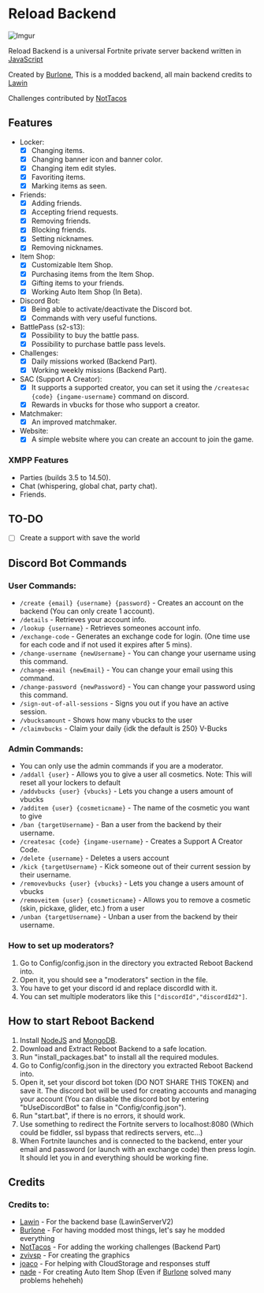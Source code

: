 # Reload Backend

![Imgur](https://imgur.com/L06O0IJ.png)

Reload Backend is a universal Fortnite private server backend written in [JavaScript](https://en.wikipedia.org/wiki/JavaScript)

Created by [Burlone](https://github.com/burlone0), This is a modded backend, all main backend credits to [Lawin](https://github.com/Lawin0129)

Challenges contributed by [NotTacos](https://github.com/PhysicalDrive)

## Features
* Locker:
    * [x] Changing items.
    * [x] Changing banner icon and banner color.
    * [x] Changing item edit styles.
    * [x] Favoriting items.
    * [x] Marking items as seen.
* Friends:
    * [x] Adding friends.
    * [x] Accepting friend requests.
    * [x] Removing friends.
    * [x] Blocking friends.
    * [x] Setting nicknames.
    * [x] Removing nicknames.
* Item Shop:
    * [x] Customizable Item Shop.
    * [x] Purchasing items from the Item Shop.
    * [x] Gifting items to your friends.
    * [x] Working Auto Item Shop (In Beta).
* Discord Bot:
    * [x] Being able to activate/deactivate the Discord bot.
    * [x] Commands with very useful functions.
* BattlePass (s2-s13):
    * [x] Possibility to buy the battle pass.
    * [x] Possibility to purchase battle pass levels.
* Challenges:
    * [x] Daily missions worked (Backend Part).
    * [x] Working weekly missions (Backend Part).
* SAC (Support A Creator):
    * [x] It supports a supported creator, you can set it using the `/createsac {code} {ingame-username}` command on discord.
    * [x] Rewards in vbucks for those who support a creator.
* Matchmaker:
    * [x] An improved matchmaker.
* Website:
    * [x] A simple website where you can create an account to join the game.
### XMPP Features
- Parties (builds 3.5 to 14.50).
- Chat (whispering, global chat, party chat).
- Friends.

## TO-DO
- [ ] Create a support with save the world

## Discord Bot Commands
### User Commands:
- `/create {email} {username} {password}` - Creates an account on the backend (You can only create 1 account).
- `/details` - Retrieves your account info.
- `/lookup {username}` - Retrieves someones account info.
- `/exchange-code` - Generates an exchange code for login. (One time use for each code and if not used it expires after 5 mins).
- `/change-username {newUsername}` - You can change your username using this command.
- `/change-email {newEmail}` - You can change your email using this command.
- `/change-password {newPassword}` - You can change your password using this command.
- `/sign-out-of-all-sessions` - Signs you out if you have an active session.
- `/vbucksamount` - Shows how many vbucks to the user
- `/claimvbucks` - Claim your daily {idk the default is 250} V-Bucks
### Admin Commands:
- You can only use the admin commands if you are a moderator.
- `/addall {user}` - Allows you to give a user all cosmetics. Note: This will reset all your lockers to default
- `/addvbucks {user} {vbucks}` - Lets you change a users amount of vbucks
- `/additem {user} {cosmeticname}` - The name of the cosmetic you want to give
- `/ban {targetUsername}` - Ban a user from the backend by their username.
- `/createsac {code} {ingame-username}` - Creates a Support A Creator Code.
- `/delete {username}` - Deletes a users account
- `/kick {targetUsername}` - Kick someone out of their current session by their username.
- `/removevbucks {user} {vbucks}` - Lets you change a users amount of vbucks
- `/removeitem {user} {cosmeticname}` - Allows you to remove a cosmetic (skin, pickaxe, glider, etc.) from a user
- `/unban {targetUsername}` - Unban a user from the backend by their username.
### How to set up moderators?
1) Go to Config/config.json in the directory you extracted Reboot Backend into.
2) Open it, you should see a "moderators" section in the file.
3) You have to get your discord id and replace discordId with it.
4) You can set multiple moderators like this `["discordId","discordId2"]`.

## How to start Reboot Backend
1) Install [NodeJS](https://nodejs.org/en/) and [MongoDB](https://www.mongodb.com/try/download/community).
2) Download and Extract Reboot Backend to a safe location.
3) Run "install_packages.bat" to install all the required modules.
4) Go to Config/config.json in the directory you extracted Reboot Backend into.
5) Open it, set your discord bot token (DO NOT SHARE THIS TOKEN) and save it. The discord bot will be used for creating accounts and managing your account (You can disable the discord bot by entering "bUseDiscordBot" to false in "Config/config.json").
6) Run "start.bat", if there is no errors, it should work.
7) Use something to redirect the Fortnite servers to localhost:8080 (Which could be fiddler, ssl bypass that redirects servers, etc...)
8) When Fortnite launches and is connected to the backend, enter your email and password (or launch with an exchange code) then press login. It should let you in and everything should be working fine.

## Credits
### Credits to:
* [Lawin](https://github.com/Lawin0129) - For the backend base (LawinServerV2)
* [Burlone](https://github.com/burlone0) - For having modded most things, let's say he modded everything
* [NotTacos](https://github.com/PhysicalDrive) - For adding the working challenges (Backend Part)
* [zvivsp](https://github.com/zvivsp) - For creating the graphics
* [joaco](https://github.com/ojotaa0124) - For helping with CloudStorage and responses stuff
* [nade](https://github.com/gn1e) - For creating Auto Item Shop (Even if [Burlone](https://github.com/burlone0) solved many problems heheheh)
